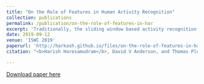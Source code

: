 ```yaml
---
title: "On the Role of Features in Human Activity Recognition"
collection: publications
permalink: /publication/on-the-role-of-features-in-har
excerpt: 'Traditionally, the sliding window based activity recognition chain (ARC) has been dominating practical applications, in which features are carefully optimized towards scenario specifics. Recently, end-to-end, deep learning methods, that do not discriminate between representation learning and classifier optimization, have become very popular also for HAR using wearables, promising \"out-of-the-box\" modeling with superior recognition capabilities. In this paper, we revisit and analyze specifically the role feature representations play in HAR using wearables. In a systematic exploration we evaluate eight different feature extraction methods, including conventional heuristics and recent representation learning methods, and assess their capabilities for effective activity recognition on five benchmarks. Optimized feature learning integrated into the conventional ARC leads to comparable if not better recognition results as if using end-to-end learning methods, while at the same time offering practitioners more flexibility to optimize their systems towards specifics of wearables and their constraints and limitations.'
date: 2019-09-12
venue: 'ISWC 2019'
paperurl: 'http://harkash.github.io/files/on-the-role-of-features-in-har.pdf'
citation: "<b>Harish Haresamudram</b>, David V Anderson, and Thomas Plotz. On the role of features in human activity recognition. In Proceedings of the 23rd International Symposium on Wearable Computers, pages 78-88. ACM, 2019."

---
```


[Download paper here](paperurl: 'http://harkash.github.io/files/on-the-role-of-features-in-har.pdf')
